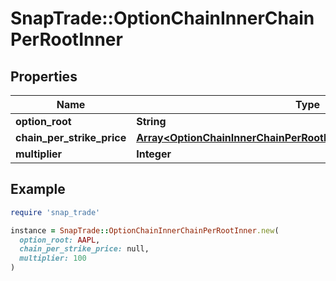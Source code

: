 # SnapTrade::OptionChainInnerChainPerRootInner

## Properties

| Name | Type | Description | Notes |
| ---- | ---- | ----------- | ----- |
| **option_root** | **String** |  | [optional] |
| **chain_per_strike_price** | [**Array&lt;OptionChainInnerChainPerRootInnerChainPerStrikePriceInner&gt;**](OptionChainInnerChainPerRootInnerChainPerStrikePriceInner.md) |  | [optional] |
| **multiplier** | **Integer** |  | [optional] |

## Example

```ruby
require 'snap_trade'

instance = SnapTrade::OptionChainInnerChainPerRootInner.new(
  option_root: AAPL,
  chain_per_strike_price: null,
  multiplier: 100
)
```

